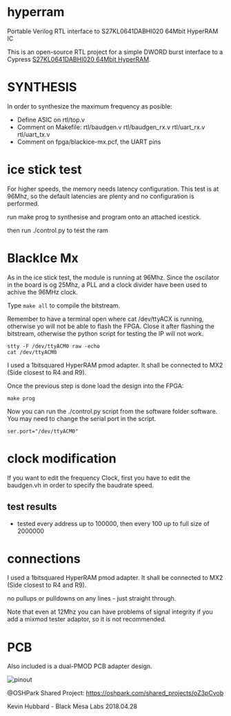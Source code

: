 # hyperram

Portable Verilog RTL interface to S27KL0641DABHI020 64Mbit HyperRAM IC

This is an open-source RTL project for a simple DWORD burst interface to a Cypress [S27KL0641DABHI020 64Mbit HyperRAM](http://www.cypress.com/part/s27kl0641dabhi020).

# SYNTHESIS

In order to synthesize the maximum frequency as posible:
- Define ASIC on rtl/top.v
- Comment on Makefile: rtl/baudgen.v rtl/baudgen_rx.v rtl/uart_rx.v rtl/uart_tx.v  
- Comment on fpga/blackice-mx.pcf, the UART pins
 
# ice stick test

For higher speeds, the memory needs latency configuration. This test is at 96Mhz, so the default latencies are plenty and no configuration is performed.

run make prog to synthesise and program onto an attached icestick.

then run ./control.py to test the ram

# BlackIce Mx

As in the ice stick test, the module is running at 96Mhz. Since the oscilator 
in the board is og 25Mhz, a PLL and a clock divider have been used to achive the
96MHz clock.

Type ```make all``` to compile the bitstream.

Remember to have a terminal open where cat /dev/ttyACX is running, otherwise yo
will not be able to flash the FPGA. Close it after flashing the bitstream,
otherwise the python script for testing the IP will not work.
```
stty -F /dev/ttyACM0 raw -echo
cat /dev/ttyACM0
```

I used a 1bitsquared HyperRAM pmod adapter. It shall be connected to MX2 (Side
closest to R4 and R9).

Once the previous step is done load the design into the FPGA:
```
make prog
```

Now you can run the ./control.py script from the software folder software.
You may need to change the serial port in the script.
```
ser.port="/dev/ttyACM0"
```
# clock modification

If you want to edit the frequency Clock, first you have to edit the baudgen.vh in order to specify the baudrate speed.

## test results

* tested every address up to 100000, then every 100 up to full size of 2000000

# connections

I used a 1bitsquared HyperRAM pmod adapter. It shall be connected to MX2 (Side
closest to R4 and R9).

no pullups or pulldowns on any lines - just straight through.

Note that even at 12Mhz you can have problems of signal integrity if you add a
mixmod tester adaptor, so it is not recommended.

# PCB 

Also included is a dual-PMOD PCB adapter design.

![pinout](images/pinout.png)

@OSHPark Shared Project: https://oshpark.com/shared_projects/oZ3pCvob

Kevin Hubbard - Black Mesa Labs 2018.04.28

